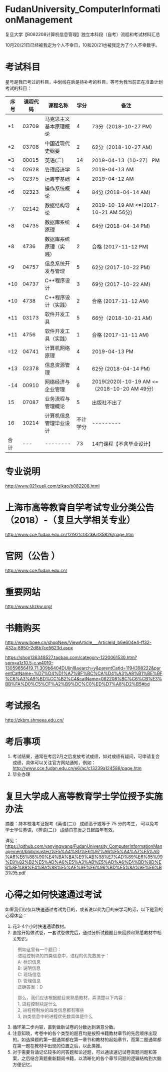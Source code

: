 # FudanUniversity_ComputerInformationManagement
复旦大学【B082208计算机信息管理】独立本科段（自考）流程和考试材料汇总


10月20/21日已经被我定为个人不幸日，10和20/21也被我定为了个人不幸数字。

# 考试科目
星号是我已考过的科目，中划线在后是待补考的科目，等号为我当前正在准备计划考试的科目：

| 序号 | 课程代码 | 课程名称               | 学分     | 备注                        |
| ---- | -------- | ---------------------- | -------- | --------------------------- |
|*1    | 03709    | 马克思主义基本原理概论 | 4           | 73分（2018-10-27 PM） |
|*2    | 03708	  | 中国近现代史纲要	    | 2	          | 62分（2018-10-27 AM） |
|=3    | 00015	  | 英语(二)	        | 14	      | 2019-04-13（10-27） PM|
|=4    | 02628	  | 管理经济学	        | 5  	      | 2019-04-13 AM        |
|=5    | 02375	  | 运筹学基础	        | 4	          | 2019-04-12 AM         |
|*6    | 02323	  | 操作系统概论          | 4	      | 84分 (2018-04-14 AM)  |
|-7    | 02142	  | 数据结构导论          | 4	      | 2019-10-19 AM <=(2017-10-21 AM 56分) |
|*8    | 04735	  | 数据库系统原理        | 4	      | 64分 (2018-04-14 PM)  |
|*8    | 4736	  | 数据库系统原理（实践） | 2	      | 合格 (2017-11-12 PM)  |
|*9    | 04757	  | 信息系统开发与管理     | 5	      | 62分 (2017-10-22 PM)  |
|*10   | 04737	  | C++程序设计	         | 3	      | 69分 (2017-10-22 AM)  |
|*10   | 4738	  | C++程序设计（实践）    | 2	      | 合格 (2017-11-12 AM)  |
|*11   | 03173	  | 软件开发工具          | 5	      | 66分（2018-10-21 AM） |
|*11   | 4756 	  | 软件开发工具（实践）   | 1	      | 合格 (2017-11-11 AM)  |
|=12   | 04741	  | 计算机网络原理        | 4	      | 2019-04-13 PM         |
|*13   | 02378	  | 信息资源管理          | 4	      | 62分 (2018-04-14 PM)  |
|-14   | 00910	  | 网络经济与企业管理     | 6	      | 2019(2020)-10-19 AM <=（2018-10-20 AM 49分） |
| 15   | 07087	  | 业务流程与管理概论     | 5	      | 出版社不出了           |
| 16   | 10214	  | 计算机信息管理毕业设计 | 不计学分 | ---------                |
| 合计 | ---       | -------- 	   	     | 73	      | 14门课程【不含毕业设计】|



# 专业说明
http://www.021xueli.com/zikao/b082208.html


# 上海市高等教育自学考试专业分类公告（2018）-（复旦大学相关专业）
http://www.cce.fudan.edu.cn/12/92/c13239a135826/page.htm


# 官网（公告 ）
http://www.cce.fudan.edu.cn/


# 重要网站
http://www.shzkw.org/


# 书籍购买
http://www.boee.cn/shopNew/ViewArticle___ArticleId_b6e604e4-ff32-432a-8950-2d8b7ce5623d.aspx

https://shop136348527.taobao.com/category-1220061530.htm?spm=a1z10.5-c.w4010-13059656419.71.309b6404DUIjnI&search=y&parentCatId=1194398222&parentCatName=%D7%D4%D1%A7%BF%BC%CA%D4%A3%A8%B1%BE%BF%C6%A3%A9%BD%CC%B2%C4&catName=082208%BC%C6%CB%E3%BB%FA%D0%C5%CF%A2%B9%DC%C0%ED%D7%A8%D2%B5#bd


# 考试报名
http://zkbm.shmeea.edu.cn/


# 考后事项
1. 考试结果，通常在考后2月之后发放考试成绩，如对成绩有疑问，可申请复合成绩，具体可以关注官方网站通知，例如：http://www.cce.fudan.edu.cn/e6/ac/c13239a124588/page.htm
2. 毕业办理


# 复旦大学成人高等教育学士学位授予实施办法
摘要：持本校准考证报考《英语(二)》 成绩高于或等于 75 分的考生， 可以免考学士学位英语，《英语(二)》 成绩自签发之日起四年有效。

详见： https://github.com/yanyingwang/FudanUniversity_ComputerInformationManagement/blob/master/%E5%A4%8D%E6%97%A6%E5%A4%A7%E5%AD%A6%E6%88%90%E4%BA%BA%E9%AB%98%E7%AD%89%E6%95%99%E8%82%B2%E5%AD%A6%E5%A3%AB%E5%AD%A6%E4%BD%8D%E6%8E%88%E4%BA%88%E5%AE%9E%E6%96%BD%E5%8A%9E%E6%B3%95.pdf



# 心得之如何快速通过考试
如果我们仅仅以快速通过考试为目的，或者说以此为目的来学习的话，以下是我的心得体会：
1. 花3-4个小时快速通读教材。
2. 直接开始做试卷，一套试卷做完后，通过分析试题题目来回顾和熟悉教材中相关知识。 
>
> 例如这里有一个题目：  
> 进程控制块的四类信息中，进程的优先数属于：  
> A: 标识信息  
> B: 说明信息  
> C: 现场信息  
> D: 管理信息  
> 正确答案：D  
> 
> 那么，我们应该根据题目来熟悉教材，弄清楚以下内容：  
> 1, 进程控制块是什么  
> 2, 进程控制块的四类信息都有哪些  
> 3, 四类信息中的进程优先数具体是什么  
>
3. 循环第二步内容，直到做新试卷的分数达到满意分数。
4. 注意知晓，考卷中的各个类型的题目均是按照书籍教材章节的先后顺序出现的。如选择题的第一题通常都在第一章节和教材的起始章节，而第二题通常都在第一题在教材中出现的位置之后，以此类推。
5. 对于需要背诵记忆较多的问答题和论述题，可以通读速记试卷真题问题和答案，之后结合真题重新翻阅书籍，以清晰化的各个章节问题的逻辑结构到大脑方便记忆。

